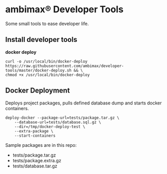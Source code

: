 # ambimax® Developer Tools

Some small tools to ease developer life.

## Install developer tools

**docker deploy**

```
curl -o /usr/local/bin/docker-deploy https://raw.githubusercontent.com/ambimax/developer-tools/master/docker-deploy.sh && \ 
chmod +x /usr/local/bin/docker-deploy
```


## Docker Deployment

Deploys project packages, pulls defined database dump and starts docker containers.

```
deploy-docker --package-url=tests/package.tar.gz \
    --database-url=tests/database.sql.gz \
    --dir=/tmp/docker-deploy-test \
    --extra-package \
    --start-containers
```

Sample packages are in this repo:
 - tests/package.tar.gz
 - tests/package.extra.gz
 - tests/database.tar.gz
 
